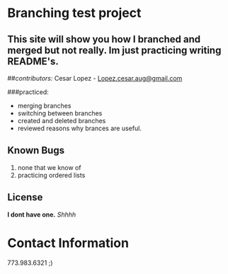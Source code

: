 # Branching test project
## This site will show you how I branched and merged but not really. Im just practicing writing README's.

##_contributors:_ Cesar Lopez - Lopez.cesar.aug@gmail.com

###practiced: 
 * merging branches
 * switching between branches
 * created and deleted branches
 * reviewed reasons why brances are useful.

## Known Bugs

1. none that we know of
2. practicing ordered lists

## License

**I dont have one.** _Shhhh_

# Contact Information
773.983.6321 ;)